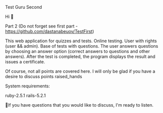Test Guru Second

Hi 👋 

Part 2 (Do not forget see first part - https://github.com/dastanabeuov/TestFirst)

This web application for quizzes and tests. Online testing. User with rights (user && admin). Base of tests with questions. The user answers questions by choosing an answer option (correct answers to questions and other answers). After the test is completed, the program displays the result and issues a certificate.

Of course, not all points are covered here. I will only be glad if you have a desire to discuss points raised_hands

System requirements:

ruby-2.5.1
rails-5.2.1

🥷If you have questions that you would like to discuss, I'm ready to listen.
